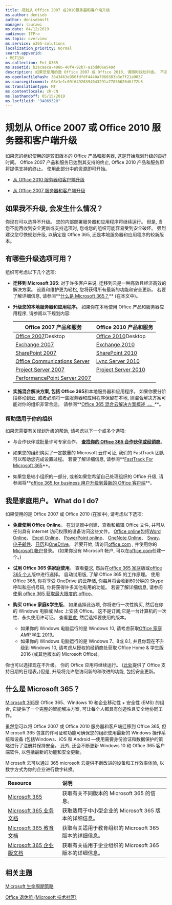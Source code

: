 ```yaml
---
title: 规划从 Office 2007 或2010服务器和客户端升级
ms.author: deniseb
author: denisebmsft
manager: laurawi
ms.date: 04/12/2019
audience: ITPro
ms.topic: overview
ms.service: o365-solutions
localization_priority: Normal
search.appverid:
- MET150
ms.collection: Ent_O365
ms.assetid: b2acaeca-4986-40f4-92b7-a1bdd06e549d
description: 如果您使用的是 Office 2007 或 Office 2010, 请随时规划升级。 不会堵塞过期的应用程序。 使用这些资源开始使用您的计划。
ms.openlocfilehash: 3643463e950fdfdf4440a7060383b3e7f21a9037
ms.sourcegitcommit: 08e1e1c09f64926394043291a77856620d6f72b5
ms.translationtype: MT
ms.contentlocale: zh-CN
ms.lasthandoff: 05/15/2019
ms.locfileid: "34069328"
---
```

# <a name="plan-your-upgrade-from-office-2007-or-office-2010-servers-and-clients"></a>规划从 Office 2007 或 Office 2010 服务器和客户端升级

如果您的组织使用的是较旧版本的 Office 产品和服务器, 这是开始规划升级的良好时间。 Office 2007 产品和服务已达到其支持的终止, Office 2010 产品和服务即将提供支持的终止。 使用此部分中的资源即可开始。

- [从 Office 2010 服务器和客户端升级](upgrade-from-office-2010-servers-and-products.md)

- [从 Office 2007 服务器和客户端升级](upgrade-from-office-2007-servers-and-products.md)

## <a name="what-happens-if-i-dont-upgrade"></a>如果我不升级, 会发生什么情况？

你现在可以选择不升级。 您的内部部署服务器和应用程序将继续运行。 但是, 当您不能再收到安全更新或支持选项时, 您或您的组织可能容易受到安全破坏。 强烈建议您尽快规划升级, 以确定是 Office 365, 还是本地服务器和应用程序的较新版本。

## <a name="what-upgrade-options-are-available"></a>有哪些升级选项可用？      

组织可考虑以下几个选项:

- **迁移到 Microsoft 365**: 对于许多客户来说, 迁移到云是一种高效且经济高效的解决方案。 设置和维护更为轻松, 您将获得所有最新的功能和安全更新。 若要了解详细信息, 请参阅**[什么是 Microsoft 365？](#what-is-microsoft-365)** (在本文中)。
    
- **升级您的本地服务器和应用程序。** 如果你在本地使用 Office 产品和服务器应用程序, 请参阅以下规划内容:<br/> 

    
    |Office 2007 产品和服务  |Office 2010 产品和服务  |
    |---------|---------|
    |[Office 2007](https://docs.microsoft.com/DeployOffice/office-2007-end-support-roadmap)Desktop | [Office 2010](https://docs.microsoft.com/DeployOffice/office-2010-end-support-roadmap)Desktop |
    |[Exchange 2007](exchange-2007-end-of-support.md) |[Exchange 2010](exchange-2010-end-of-support.md) |
    |[SharePoint 2007](sharepoint-2007-end-of-support.md) |[SharePoint 2010](upgrade-from-sharepoint-2010.md) |
    |[Office Communications Server](https://docs.microsoft.com/skypeforbusiness/plan-your-deployment/upgrade) |[Lync Server 2010](https://docs.microsoft.com/skypeforbusiness/plan-your-deployment/upgrade) |
    |[Project Server 2007](project-server-2007-end-of-support.md) |[Project Server 2010](project-server-2010-end-of-support.md) |
    |[PerformancePoint Server 2007](pps-2007-end-of-support.md) | |
 
- **实施混合解决方案, 包括 Office 365**和本地服务器和应用程序。 如果你要分阶段移动到云, 或者必须将一些服务器和应用程序保留在本地, 则混合解决方案可能对你的组织非常合适。 请参阅**[Office 365 混合云解决方案概述 .。。](hybrid-cloud-overview.md)**。 
    
### <a name="help-is-available-for-your-organization"></a>帮助适用于你的组织

如果您需要有关规划升级的帮助, 请考虑以下一个或多个选项:

- 与合作伙伴或批量许可专家合作。 **[查找你的 Office 365 合作伙伴或经销商](https://support.office.com/article/b6c18a9b-2aed-4c84-9d75-af709160258c.aspx)**。 

- 如果您的组织购买了一定数量的 Microsoft 云许可证, 我们的 FastTrack 团队可以帮助您完成设置过程。 若要了解详细信息, 请参阅**[FastTrack For Microsoft 365](https://www.microsoft.com/fasttrack/microsoft-365)**。

- 如果您是较小组织的一部分, 或者如果您希望自己处理组织的 Office 升级, 请参阅将**[office 365 for business 用户升级到最新的 Office 客户端](https://docs.microsoft.com/office365/admin/setup/upgrade-users-to-latest-office-client)**。 
  
## <a name="im-a-home-user-what-do-i-do"></a>我是家庭用户。 What do I do?

如果使用的是 Office 2007 或 Office 2010 (在家中), 请考虑以下选项:

- **免费使用 Office Online**。 在浏览器中创建、查看和编辑 Office 文件, 并可从任何具有 internet 访问权限的设备访问这些文件。 [Office online](https://products.office.com/office-online/documents-spreadsheets-presentations-office-online)包括[Word Online](http://go.microsoft.com/fwlink/p/?linkid=746664)、 [Excel Online](http://go.microsoft.com/fwlink/p/?linkid=746665)、 [PowerPoint online](http://go.microsoft.com/fwlink/p/?linkid=746666)、 [OneNote Online](http://go.microsoft.com/fwlink/p/?linkid=746674)、 [Sway](http://go.microsoft.com/fwlink/p/?linkid=746675)、[电子邮件](http://go.microsoft.com/fwlink/p/?linkid=746676)、[日历](http://go.microsoft.com/fwlink/p/?linkid=746678)和[OneDrive](http://go.microsoft.com/fwlink/p/?linkid=746679)。 若要开始, 请访问[office.com](https://office.com) , 并使用你的[Microsoft 帐户](https://account.microsoft.com/account)登录。 (如果你没有 Microsoft 帐户, 可以在[office.com](https://office.com)创建一个。)

- **试用 Office 365 供家庭使用**。 查看[要求](https://www.microsoft.com/p/office-365-home/cfq7ttc0k5dm?rtc=1&activetab=pivot:techspecstab), 然后在[office 365 家庭](https://www.microsoft.com/p/office-365-home/cfq7ttc0k5dm)版或[office 365 个人](https://www.microsoft.com/p/office-365-personal/cfq7ttc0k5bf)版中进行选择。 启动试用版, 了解 Office 365 的工作原理。 使用 Office 365, 你将享受 OneDrive 的云存储, 你每月将会收到60分钟的 Skype 呼叫和座机号码, 你将获得许多其他有用的功能。 若要了解详细信息, 请参阅[使用 office 365 获取最大限度的 office](https://products.office.com/compare-all-microsoft-office-products?&activetab=tab%3aprimaryr1)。
    
- **购买 Office 家庭&amp;学生版**。 如果选择此选项, 你将进行一次性购买, 然后在你的 Windows 电脑或 Mac 上安装 Office。 这不是订阅;它是一台计算机的一次性、永久使用许可证。 查看[要求](http://office.com/systemrequirements), 然后选择要使用的版本。
    - 如果你的 Windows 电脑运行的是 Windows 10, 请考虑获取[Office 家庭 _AMP_ 学生 2019](https://www.microsoft.com/p/office-home-student-2019/cfq7ttc0k7c8)。
    - 如果你的 Windows 电脑运行的是 Windows 7、8或 8.1, 并且你现在不升级到 Windows 10, 请考虑从授权的经销商处获取 Office Home & 学生版 2016 (或其他版本的 Microsoft Office)。

你也可以选择现在不升级。 你的 Office 应用将继续运行。 ([此处](https://go.microsoft.com/fwlink/p/?linkid=2085724)提供了 Office 支持日期的日程表。)但是, 升级将允许您访问新的和改进的功能, 包括安全更新。 
   
## <a name="what-is-microsoft-365"></a>什么是 Microsoft 365？

[Microsoft 365](https://www.microsoft.com/microsoft-365)是 Office 365、Windows 10 和企业移动性 + 安全性 (EMS) 的组合, 它提供了一个完整的智能解决方案, 可让每个人都具有创造性且安全地协同工作。 
  
虽然您可以将 Office 2007 或 Office 2010 服务器和客户端迁移到 Office 365, 但 Microsoft 365 包含的许可证和功能可确保您的组织使用最新的 Windows 操作系统和设备 (包括Windows、iOS 和 Android —使用需要身份验证和数据保护的策略进行了注册并保持安全。 此外, 还会不断更新 Windows 10 和 Office 365 客户端软件, 以包括最新的功能和安全更新。
  
Microsoft 云可以通过 365 microsoft 云提供不断改进的设备和工作效率体验, 以数字方式为你的企业进行数字转换。
  
|**Resource**|**说明**|
|:-----|:-----|
|[Microsoft 365](https://www.microsoft.com/microsoft-365) <br/> |获取有关不同版本的 Microsoft 365 的信息。  <br/> |
|[Microsoft 365 业务文档](https://docs.microsoft.com/microsoft-365/business/) <br/> |获取适用于中小型企业的 Microsoft 365 版本的详细信息。  <br/> |
|[Microsoft 365 教育文档](https://docs.microsoft.com/microsoft-365/education/) <br/> |获取有关适用于教育组织的 Microsoft 365 版本的详细信息。  <br/> |
|[Microsoft 365 企业版文档](https://docs.microsoft.com/microsoft-365/enterprise/) <br/> |获取有关适用于企业组织的 Microsoft 365 版本的详细信息。  <br/> |

   
## <a name="related-topics"></a>相关主题
  
[Microsoft 生命周期策略](https://go.microsoft.com/fwlink/?linkid=865200)

[Office 退休组 (Microsoft 技术社区)](https://go.microsoft.com/fwlink/?linkid=842065)




